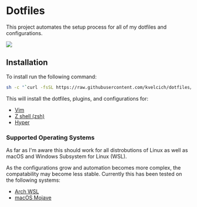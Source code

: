 # Dotfiles
This project automates the setup process for all of my dotfiles and 
configurations. 

![](screenshot.png)

## Installation

To install run the following command:
```sh
sh -c "`curl -fsSL https://raw.githubusercontent.com/kvelcich/dotfiles/master/install.sh`"
```

   This will install the dotfiles, plugins, and configurations for:
  * [Vim](https://www.vim.org/)
  * [Z shell (zsh)](http://zsh.sourceforge.net/)
  * [Hyper](https://hyper.is/)

### Supported Operating Systems

As far as I'm aware this should work for all distrobutions of Linux as well as
macOS and Windows Subsystem for Linux (WSL). 

As the configurations grow and automation becomes more complex, the 
compatability may become less stable. Currently this has been tested on the 
following systems:
  * [Arch WSL](https://github.com/yuk7/ArchWSL)
  * [macOS Mojave](https://www.apple.com/macos/mojave/)

